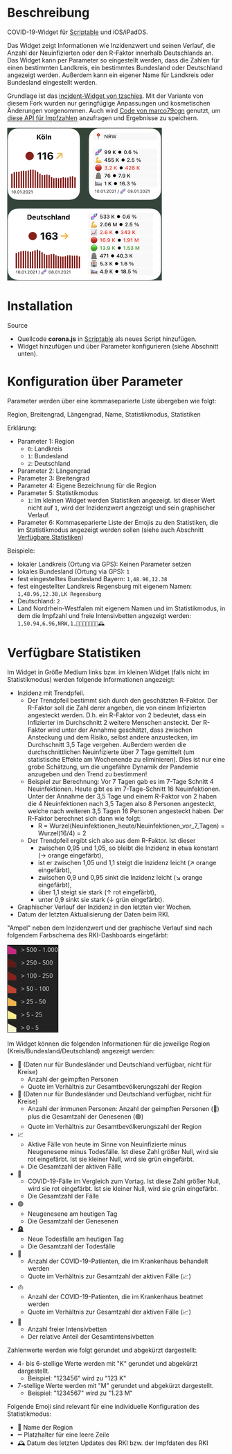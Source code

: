 # Beschreibung

COVID-19-Widget für [Scriptable](https://scriptable.app) und iOS/iPadOS.

Das Widget zeigt Informationen wie Inzidenzwert und seinen Verlauf, die Anzahl der Neuinfizierten oder den R-Faktor innerhalb Deutschlands an.
Das Widget kann per Parameter so eingestellt werden, dass die Zahlen für einen bestimmten Landkreis, ein bestimmtes Bundesland oder Deutschland angezeigt werden. Außerdem kann ein eigener Name für Landkreis oder Bundesland eingestellt werden.

Grundlage ist das [incident-Widget von tzschies](https://github.com/tzschies/incidence). Mit der Variante von diesem Fork wurden nur geringfügige Anpassungen und kosmetischen Änderungen vorgenommen. Auch wird [Code von marco79cgn](https://gist.github.com/marco79cgn/b5f291d6242a2c530e56c748f1ae7f2c) genutzt, um [diese API für Impfzahlen](https://rki-vaccination-data.vercel.app) anzufragen und Ergebnisse zu speichern.

<img width="357px" height="352px" src="screenshot.png"/>

# Installation

Source
- Quellcode <b>corona.js</b> in [Scriptable](https://scriptable.app) als neues Script hinzufügen.
- Widget hinzufügen und über Parameter konfigurieren (siehe Abschnitt unten).

# Konfiguration über Parameter

Parameter werden über eine kommaseparierte Liste übergeben wie folgt:

Region, Breitengrad, Längengrad, Name, Statistikmodus, Statistiken

Erklärung:

- Parameter 1: Region
  - `0`: Landkreis
  - `1`: Bundesland
  - `2`: Deutschland
- Parameter 2: Längengrad
- Parameter 3: Breitengrad
- Parameter 4: Eigene Bezeichnung für die Region
- Parameter 5: Statistikmodus
  - `1`: Im kleinen Widget werden Statistiken angezeigt. Ist dieser Wert nicht auf `1`, wird der Inzidenzwert angezeigt und sein graphischer Verlauf.
- Parameter 6: Kommaseparierte Liste der Emojis zu den Statistiken, die im Statistikmodus angezeigt werden sollen (siehe auch Abschnitt [Verfügbare Statistiken](#verfügbare-statistiken))

Beispiele:
- lokaler Landkreis (Ortung via GPS): Keinen Parameter setzen
- lokales Bundesland (Ortung via GPS): `1`
- fest eingestelltes Bundesland Bayern: `1,48.96,12.38`
- fest eingestellter Landkreis Regensburg mit eigenem Namen: `1,48.96,12.38,LK Regensburg`
- Deutschland: `2`
- Land Nordrhein-Westfalen mit eigenem Namen und im Statistikmodus, in dem die Impfzahl und freie Intensivbetten angezeigt werden: `1,50.94,6.96,NRW,1,📍➖🧬💪➖🛌➖🕰`

# Verfügbare Statistiken

Im Widget in Größe Medium links bzw. im kleinen Widget (falls nicht im Statistikmodus) werden folgende Informationen angezeigt: 
- Inzidenz mit Trendpfeil.
  - Der Trendpfeil bestimmt sich durch den geschätzten R-Faktor. Der R-Faktor soll die Zahl derer angeben, die von einem Infizierten angesteckt werden. D.h. ein R-Faktor von 2 bedeutet, dass ein Infizierter im Durchschnitt 2 weitere Menschen ansteckt. Der R-Faktor wird unter der Annahme geschätzt, dass zwischen Ansteckung und dem Risiko, selbst andere anzustecken, im Durchschnitt 3,5 Tage vergehen. Außerdem werden die durchschnittlichen Neuinfizierte über 7 Tage gemittelt (um statistische Effekte am Wochenende zu eliminieren). Dies ist nur eine grobe Schätzung, um die ungefähre Dynamik der Pandemie anzugeben und den Trend zu bestimmen!
  - Beispiel zur Berechnung: Vor 7 Tagen gab es im 7-Tage Schnitt 4 Neuinfektionen. Heute gibt es im 7-Tage-Schnitt 16 Neuinfektionen. Unter der Annahme der 3,5 Tage und einem R-Faktor von 2 haben die 4 Neuinfektionen nach 3,5 Tagen also 8 Personen angesteckt, welche nach weiteren 3,5 Tagen 16 Personen angesteckt haben. Der R-Faktor berechnet sich dann wie folgt:
    - R = Wurzel(Neuinfektionen_heute/Neuinfektionen_vor_7_Tagen) = Wurzel(16/4) = 2
  - Der Trendpfeil ergibt sich also aus dem R-Faktor. Ist dieser
    - zwischen 0,95 und 1,05, so bleibt die Inzidenz in etwa konstant (→ orange eingefärbt),
    - ist er zwischen 1,05 und 1,1 steigt die Inzidenz leicht (↗︎ orange eingefärbt),
    - zwischen 0,9 und 0,95 sinkt die Inzidenz leicht (↘︎ orange eingefärbt),
    - über 1,1 steigt sie stark (↑ rot eingefärbt),
    - unter 0,9 sinkt sie stark (↓ grün eingefärbt).
- Graphischer Verlauf der Inzidenz in den letzten vier Wochen.
- Datum der letzten Aktualisierung der Daten beim RKI.

"Ampel" neben dem Inzidenzwert und der graphische Verlauf sind nach folgendem Farbschema des RKI-Dashboards eingefärbt:

<img width="118" height="202" src="colorScheme.png"/>

Im Widget können die folgenden Informationen für die jeweilige Region (Kreis/Bundesland/Deutschland) angezeigt werden:
- 🧬 (Daten nur für Bundesländer und Deutschland verfügbar, nicht für Kreise)
  - Anzahl der geimpften Personen
  - Quote im Verhältnis zur Gesamtbevölkerungszahl der Region
- 💪 (Daten nur für Bundesländer und Deutschland verfügbar, nicht für Kreise)
  - Anzahl der immunen Personen: Anzahl der geimpften Personen (🧬) plus die Gesamtzahl der Genesenen (🟢)
  - Quote im Verhältnis zur Gesamtbevölkerungszahl der Region
- 📈
  - Aktive Fälle von heute im Sinne von Neuinfizierte minus Neugenesene minus Todesfälle. Ist diese Zahl größer Null, wird sie rot eingefärbt. Ist sie kleiner Null, wird sie grün eingefärbt.
  - Die Gesamtzahl der aktiven Fälle
- 🔴
  - COVID-19-Fälle im Vergleich zum Vortag. Ist diese Zahl größer Null, wird sie rot eingefärbt. Ist sie kleiner Null, wird sie grün eingefärbt.
  - Die Gesamtzahl der Fälle
- 🟢
  - Neugenesene am heutigen Tag
  - Die Gesamtzahl der Genesenen
- 🪦
  - Neue Todesfälle am heutigen Tag
  - Die Gesamtzahl der Todesfälle
- 🏥
  - Anzahl der COVID-19-Patienten, die im Krankenhaus behandelt werden
  - Quote im Verhältnis zur Gesamtzahl der aktiven Fälle (📈)
- 🫁
  - Anzahl der COVID-19-Patienten, die im Krankenhaus beatmet werden
  - Quote im Verhältnis zur Gesamtzahl der aktiven Fälle (📈)
- 🛌
  - Anzahl freier Intensivbetten
  - Der relative Anteil der Gesamtintensivbetten

Zahlenwerte werden wie folgt gerundet und abgekürzt dargestellt:
- 4- bis 6-stellige Werte werden mit "K" gerundet und abgekürzt dargestellt.
  - Beispiel: "123456" wird zu "123 K"
- 7-stellige Werte werden mit "M" gerundet und abgekürzt dargestellt.
  - Beispiel: "1234567" wird zu "1.23 M"

Folgende Emoji sind relevant für eine individuelle Konfiguration des Statistikmodus:
- 📍 Name der Region
- ➖ Platzhalter für eine leere Zeile
- 🕰 Datum des letzten Updates des RKI bzw. der Impfdaten des RKI
